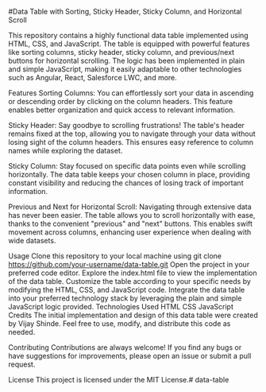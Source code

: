 #Data Table with Sorting, Sticky Header, Sticky Column, and Horizontal Scroll

This repository contains a highly functional data table implemented using HTML, CSS, and JavaScript. The table is equipped with powerful features like sorting columns, sticky header, sticky column, and previous/next buttons for horizontal scrolling. The logic has been implemented in plain and simple JavaScript, making it easily adaptable to other technologies such as Angular, React, Salesforce LWC, and more.

Features
Sorting Columns: You can effortlessly sort your data in ascending or descending order by clicking on the column headers. This feature enables better organization and quick access to relevant information.

Sticky Header: Say goodbye to scrolling frustrations! The table's header remains fixed at the top, allowing you to navigate through your data without losing sight of the column headers. This ensures easy reference to column names while exploring the dataset.

Sticky Column: Stay focused on specific data points even while scrolling horizontally. The data table keeps your chosen column in place, providing constant visibility and reducing the chances of losing track of important information.

Previous and Next for Horizontal Scroll: Navigating through extensive data has never been easier. The table allows you to scroll horizontally with ease, thanks to the convenient "previous" and "next" buttons. This enables swift movement across columns, enhancing user experience when dealing with wide datasets.

Usage
Clone this repository to your local machine using git clone https://github.com/your-username/data-table.git
Open the project in your preferred code editor.
Explore the index.html file to view the implementation of the data table.
Customize the table according to your specific needs by modifying the HTML, CSS, and JavaScript code.
Integrate the data table into your preferred technology stack by leveraging the plain and simple JavaScript logic provided.
Technologies Used
HTML
CSS
JavaScript
Credits
The initial implementation and design of this data table were created by Vijay Shinde. Feel free to use, modify, and distribute this code as needed.

Contributing
Contributions are always welcome! If you find any bugs or have suggestions for improvements, please open an issue or submit a pull request.

License
This project is licensed under the MIT License.# data-table
